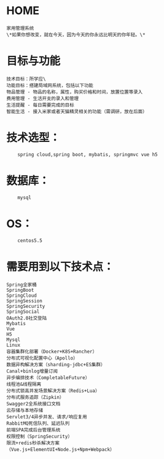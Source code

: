 # HOME
    家用管理系统
    \*如果你想改变，就在今天，因为今天的你永远比明天的你年轻。\*

# 目标与功能
    技术目标：所学应\
    功能目标：搭建局域网系统，包括以下功能   
    物品管理 - 物品的名称，属性，购买价格和时间，放置位置等录入
    费用管理 - 生活开支的录入和管理
    生活提醒 - 每日需要完成的目标
    智能生活 - 接入米家或者天猫精灵相关的功能（需调研，放在后面）


# 技术选型：
        spring cloud,spring boot, mybatis, springmvc vue h5
# 数据库：
        mysql
# OS：
        centos5.5

# 需要用到以下技术点：
    Spring全家桶 
    SpringBoot
    SpringCloud
    SpringSession
    SpringSecurity
    SpringSocial
    OAuth2.0社交登陆
    Mybatis
    Vue
    H5
    Mysql
    Linux
    容器集群化部署（Docker+K8S+Rancher）
    分布式可视化配置中心（Apollo）
    数据异构解决方案（sharding-jdbc+ES集群）
    Canal+binlog增量订阅
    异步编排技术（CompletableFuture）
    线程池&线程隔离
    分布式锁高并发场景解决方案（Redis+Lua）
    分布式服务追踪（Zipkin）
    Swagger2全系统接口文档
    云存储与本地存储
    Servlet3/4异步并发、请求/响应复用
    RabbitMQ死信队列、延迟队列
    前端SPA完成后台管理系统
    权限控制（SpringSecurity）
    限流+redis秒杀解决方案
    （Vue.js+ElementUI+Node.js+Npm+Webpack）
